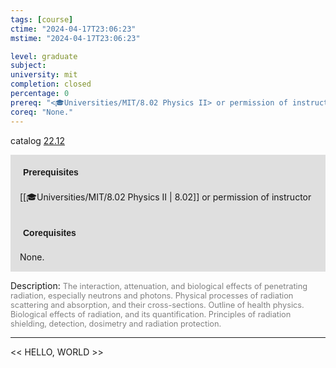 ```yaml
---
tags: [course]
ctime: "2024-04-17T23:06:23"
mstime: "2024-04-17T23:06:23"

level: graduate
subject: 
university: mit
completion: closed
percentage: 0
prereq: "<🎓Universities/MIT/8.02 Physics II> or permission of instructor"
coreq: "None."
---
```


catalog [22.12](http://student.mit.edu/catalog/m22b.html#22.12)

<span style="display: block; padding: 15px; background-color: rgb(100, 100, 100, 0.2);"><font id="m_prereq2752_0" style="display: block; font-family: Arial, sans-serif; font-weight: bold; padding: 5px">Prerequisites</font><br><span id="prereq2752_0">[[🎓Universities/MIT/8.02 Physics II | 8.02]] or permission of instructor</span></span>
<span style="display: block; padding: 15px; background-color: rgb(100, 100, 100, 0.2);"><font id="m_coreq2752_0" style="display: block; font-family: Arial, sans-serif; font-weight: bold; padding: 5px">Corequisites</font><br><span id="coreq2752_0">None.</span></span>

<font style="">Description:</font>
<font style="color: grey; font-size: 0.8rem;">The interaction, attenuation, and biological effects of penetrating radiation, especially neutrons and photons. Physical processes of radiation scattering and absorption, and their cross-sections. Outline of health physics. Biological effects of radiation, and its quantification. Principles of radiation shielding, detection, dosimetry and radiation protection.</font>



---

<< HELLO, WORLD >>
